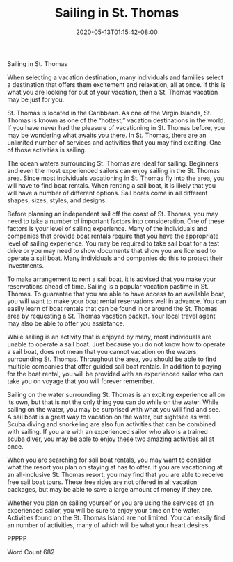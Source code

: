﻿---
title: "Sailing in St. Thomas"
date: 2020-05-13T01:15:42-08:00
description: "St. Thomas Vacations Tips for Web Success"
featured_image: "/images/St. Thomas Vacations.jpg"
tags: ["St. Thomas Vacations"]
---

Sailing in St. Thomas

When selecting a vacation destination, many individuals and families select a destination that offers them excitement and relaxation, all at once.  If this is what you are looking for out of your vacation, then a St. Thomas vacation may be just for you. 

St. Thomas is located in the Caribbean.  As one of the Virgin Islands, St. Thomas is known as one of the “hottest,” vacation destinations in the world.  If you have never had the pleasure of vacationing in St. Thomas before, you may be wondering what awaits you there.  In St. Thomas, there are an unlimited number of services and activities that you may find exciting. One of those activities is sailing. 

The ocean waters surrounding St. Thomas are ideal for sailing.  Beginners and even the most experienced sailors can enjoy sailing in the St. Thomas area. Since most individuals vacationing in St. Thomas fly into the area, you will have to find boat rentals.  When renting a sail boat, it is likely that you will have a number of different options.  Sail boats come in all different shapes, sizes, styles, and designs.  

Before planning an independent sail off the coast of St. Thomas, you may need to take a number of important factors into consideration.  One of these factors is your level of sailing experience. Many of the individuals and companies that provide boat rentals require that you have the appropriate level of sailing experience. You may be required to take sail boat for a test drive or you may need to show documents that show you are licensed to operate a sail boat.  Many individuals and companies do this to protect their investments.    

To make arrangement to rent a sail boat, it is advised that you make your reservations ahead of time. Sailing is a popular vacation pastime in St. Thomas.  To guarantee that you are able to have access to an available boat, you will want to make your boat rental reservations well in advance.  You can easily learn of boat rentals that can be found in or around the St. Thomas area by requesting a St. Thomas vacation packet. Your local travel agent may also be able to offer you assistance.  

While sailing is an activity that is enjoyed by many, most individuals are unable to operate a sail boat.  Just because you do not know how to operate a sail boat, does not mean that you cannot vacation on the waters surrounding St. Thomas.  Throughout the area, you should be able to find multiple companies that offer guided sail boat rentals.  In addition to paying for the boat rental, you will be provided with an experienced sailor who can take you on voyage that you will forever remember. 

Sailing on the water surrounding St. Thomas is an exciting experience all on its own, but that is not the only thing you can do while on the water.  While sailing on the water, you may be surprised with what you will find and see. A sail boat is a great way to vacation on the water, but sightsee as well. Scuba diving and snorkeling are also fun activities that can be combined with sailing.  If you are with an experienced sailor who also is a trained scuba diver, you may be able to enjoy these two amazing activities all at once.

When you are searching for sail boat rentals, you may want to consider what the resort you plan on staying at has to offer.  If you are vacationing at an all-inclusive St. Thomas resort, you may find that you are able to receive free sail boat tours. These free rides are not offered in all vacation packages, but may be able to save a large amount of money if they are.  

Whether you plan on sailing yourself or you are using the services of an experienced sailor, you will be sure to enjoy your time on the water.  Activities found on the St. Thomas Island are not limited. You can easily find an number of activities, many of which will be what your heart desires.

PPPPP

Word Count 682

